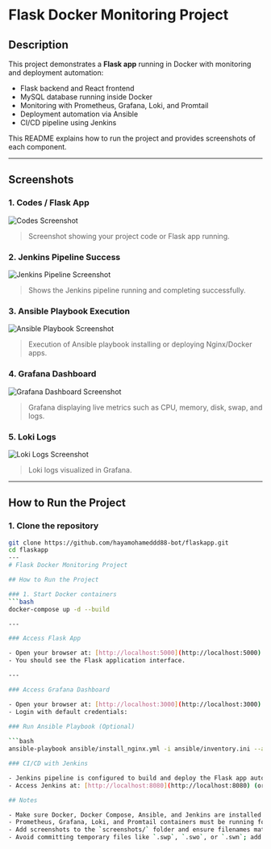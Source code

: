 # Flask Docker Monitoring Project

## Description
This project demonstrates a **Flask app** running in Docker with monitoring and deployment automation:

- Flask backend and React frontend
- MySQL database running inside Docker
- Monitoring with Prometheus, Grafana, Loki, and Promtail
- Deployment automation via Ansible
- CI/CD pipeline using Jenkins

This README explains how to run the project and provides screenshots of each component.

---

## Screenshots

### 1. Codes / Flask App
![Codes Screenshot](screenshots/codes.jpg)
> Screenshot showing your project code or Flask app running.

### 2. Jenkins Pipeline Success
![Jenkins Pipeline Screenshot](screenshots/jenkins-pipeline.jpg)
> Shows the Jenkins pipeline running and completing successfully.

### 3. Ansible Playbook Execution
![Ansible Playbook Screenshot](screenshots/ansible-playbook.jpg)
> Execution of Ansible playbook installing or deploying Nginx/Docker apps.

### 4. Grafana Dashboard
![Grafana Dashboard Screenshot](screenshots/Grafana-dashboard.jpg)
> Grafana displaying live metrics such as CPU, memory, disk, swap, and logs.

### 5. Loki Logs
![Loki Logs Screenshot](screenshots/loki-logs.jpg)
> Loki logs visualized in Grafana.

---

## How to Run the Project

### 1. Clone the repository
```bash
git clone https://github.com/hayamohameddd88-bot/flaskapp.git
cd flaskapp
---
# Flask Docker Monitoring Project

## How to Run the Project

### 1. Start Docker containers
```bash
docker-compose up -d --build

---

### Access Flask App

- Open your browser at: [http://localhost:5000](http://localhost:5000)  
- You should see the Flask application interface.

---

### Access Grafana Dashboard

- Open your browser at: [http://localhost:3000](http://localhost:3000)  
- Login with default credentials:
  
### Run Ansible Playbook (Optional)

```bash
ansible-playbook ansible/install_nginx.yml -i ansible/inventory.ini --ask-become-pass

### CI/CD with Jenkins

- Jenkins pipeline is configured to build and deploy the Flask app automatically.  
- Access Jenkins at: [http://localhost:8080](http://localhost:8080) (or your configured URL).

## Notes

- Make sure Docker, Docker Compose, Ansible, and Jenkins are installed.  
- Prometheus, Grafana, Loki, and Promtail containers must be running for monitoring.  
- Add screenshots to the `screenshots/` folder and ensure filenames match exactly.  
- Avoid committing temporary files like `.swp`, `.swo`, or `.swn`; add them to `.gitignore`.


